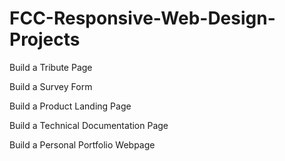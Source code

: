 # FCC-Responsive-Web-Design-Projects


Build a Tribute Page

Build a Survey Form

Build a Product Landing Page

Build a Technical Documentation Page

Build a Personal Portfolio Webpage
